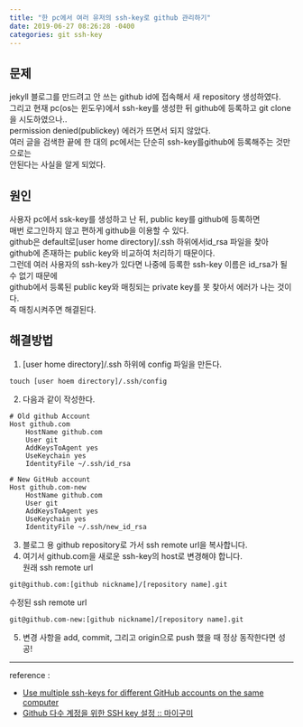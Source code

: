 ```yaml
---
title: "한 pc에서 여러 유저의 ssh-key로 github 관리하기"
date: 2019-06-27 08:26:28 -0400
categories: git ssh-key
---
```

## 문제
jekyll 블로그를 만드려고 안 쓰는 github id에 접속해서 새 repository 생성하였다.  
그리고 현재 pc(os는 윈도우)에서 ssh-key를 생성한 뒤 github에 등록하고 git clone을 시도하였으나..  
permission denied(publickey) 에러가 뜨면서 되지 않았다.  
여러 글을 검색한 끝에 한 대의 pc에서는 단순히 ssh-key를github에 등록해주는 것만으로는  
안된다는 사실을 알게 되었다.  
  
## 원인
사용자 pc에서 ssk-key를 생성하고 난 뒤, public key를 github에 등록하면  
매번 로그인하지 않고 편하게 github을 이용할 수 있다.  
github은 default로[user home directory]/.ssh 하위에서id_rsa 파일을 찾아  
github에 존재하는 public key와 비교하여 처리하기 때문이다.  
그런데 여러 사용자의 ssh-key가 있다면 나중에 등록한 ssh-key 이름은 id_rsa가 될 수 없기 때문에  
github에서 등록된 public key와 매칭되는 private key를 못 찾아서 에러가 나는 것이다.  
즉 매칭시켜주면 해결된다.  
  
## 해결방법
1. [user home directory]/.ssh 하위에 config 파일을 만든다.  
``` 
touch [user hoem directory]/.ssh/config
```
2. 다음과 같이 작성한다.   
```
# Old github Account
Host github.com
    HostName github.com
    User git
    AddKeysToAgent yes
    UseKeychain yes
    IdentityFile ~/.ssh/id_rsa

# New GitHub account
Host github.com-new
    HostName github.com
    User git
    AddKeysToAgent yes
    UseKeychain yes
    IdentityFile ~/.ssh/new_id_rsa
``` 
 3. 블로그 용 github repository로 가서 ssh remote url을 복사합니다.
 4. 여기서 github.com을 새로운 ssh-key의 host로 변경해야 합니다.  
 원래 ssh remote url  
 ```
 git@github.com:[github nickname]/[repository name].git
 ```  
 수정된 ssh remote url  
 ```
 git@github.com-new:[github nickname]/[repository name].git
 ```
 5. 변경 사항을 add, commit, 그리고 origin으로 push 했을 때 정상 동작한다면 성공!  

 ---  
 reference :  
 - [Use multiple ssh-keys for different GitHub accounts on the same computer](https://medium.com/@xiaolishen/use-multiple-ssh-keys-for-different-github-accounts-on-the-same-computer-7d7103ca8693)
 - [Github 다수 계정을 위한 SSH key 설정 :: 마이구미](https://mygumi.tistory.com/96)


